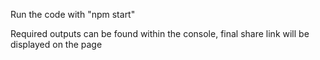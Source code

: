 Run the code with "npm start"

Required outputs can be found within the console, final share link will be displayed on the page
